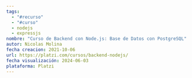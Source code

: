 ```yaml
---
tags:
  - "#recurso"
  - "#curso"
  - nodejs
  - expressjs
nombre: "Curso de Backend con Node.js: Base de Datos con PostgreSQL"
autor: Nicolas Molina
fecha creacion: 2021-10-06
url: https://platzi.com/cursos/backend-nodejs/
fecha visualización: 2024-06-03
plataforma: Platzi
---
```

